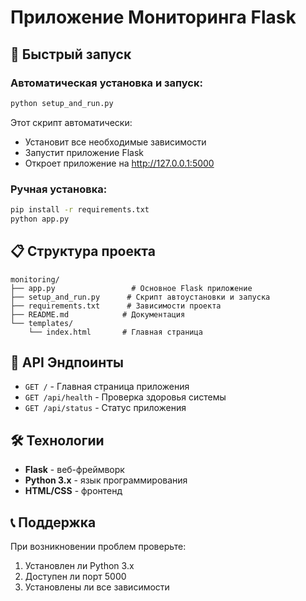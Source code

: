 # Приложение Мониторинга Flask

## 🚀 Быстрый запуск

### Автоматическая установка и запуск:
```bash
python setup_and_run.py
```

Этот скрипт автоматически:
- Установит все необходимые зависимости
- Запустит приложение Flask
- Откроет приложение на http://127.0.0.1:5000

### Ручная установка:
```bash
pip install -r requirements.txt
python app.py
```

## 📋 Структура проекта

```
monitoring/
├── app.py                 # Основное Flask приложение
├── setup_and_run.py      # Скрипт автоустановки и запуска
├── requirements.txt      # Зависимости проекта
├── README.md            # Документация
└── templates/
    └── index.html       # Главная страница
```

## 🔗 API Эндпоинты

- `GET /` - Главная страница приложения
- `GET /api/health` - Проверка здоровья системы
- `GET /api/status` - Статус приложения

## 🛠️ Технологии

- **Flask** - веб-фреймворк
- **Python 3.x** - язык программирования
- **HTML/CSS** - фронтенд

## 📞 Поддержка

При возникновении проблем проверьте:
1. Установлен ли Python 3.x
2. Доступен ли порт 5000
3. Установлены ли все зависимости
